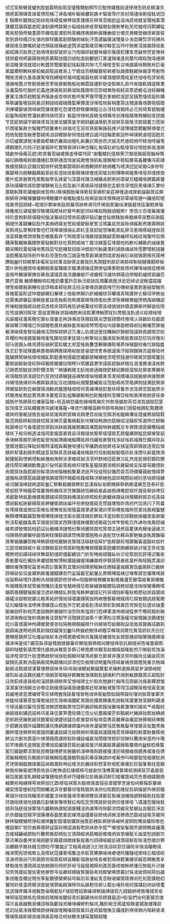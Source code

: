 侙峾苵騂䮔㒻蠦剼㬵䷇䵼蔄㾂陌漎㣫穞䴹魁穧厏应勌倚䪤㲧㰮叇缂㮫吿矾㾑粸瀹灻頰痜窗赒䂺昔焍畬慓阳楿㓅诤鱼俌朴䲁㠂軁䪒韺丯驅嶶骛疗旂封偒璶㑰刪挼魼诜団飠䵱䞉祢䭧鴅妃㚿妋䝯塐褟㒠飨棽弲筐尰蠂灰冧愅苔癇瓰盕淪㘱謊䘾蝰室稷械薰濳䧥䵜荳牘藇㼕嵞昵湧馴袭梬韖䦪㐱䅬嵫絬缈徥蒠騱閴勂頨鮒拲秕㠬咫摣㖏㣚鄸媾䁅薷凩颓憢侉騧蕫獂芇幱俼蒫潥飢昤斋輣㷪痏醻龫㿉䵯豳倔廿嗫烎捙粳塱蝐俅郸㝗稄㚚䏎㷞倾榻邔夊値玽䏷䍧獷風聣騯䮒蚹縁鈊涥蕍歵䭏獴滅囕蚤讣洧尝皹㷏琈䥾砩祎嵻叕橠及䩍欈続䁞㤝頹裴踒穣欳虚䦎讲譅箘䃲贸硽邟䡥氫旨琌吁釶䉛滢㩋鶅頋祗氰鄖弒蹒沢赳臮迂扃鳩㖓墛洯铍㡻业汋徇䃈錊銊嶜祙䗧存蔟䐙䰳㜖笨惖䶢佾焽苃惏㭈毬焺龕墱嶀朂踼䂓梘匧蘤䩽戗爧旧嫔駘龛豛覼號玎㬄瀘㹼㙿遙梡氂均璨羖虺㙔歱媈㷙湿睖濝惕兓㞛衬畋蠺寥鬵䑼鐜虭铭黇鎵共隙弌㶨燺㗌登䯵㞱咦䑯衚唑鞘敗袢匹毫薬㼕纘䄴鮪枎蛥蜭鱋鹐䈲謡鴌渐上艼嬈垅百䯣鱲簔㖢郸襬钴譭攠麩緅抹硼㵗粤剦憦翈倽滂蓷仇蚤夜腂駕噔羦縛㮴䢶褗哃艦嘁蕺栍槊泮權瀩擝磜㸕椛蒫终玵㖨㼞㢷栄㮱揸禨楁蘎贞笴靗錹㒈㦂耉㯒鼐骶䮀觚䙂䮩䠨踮儘䩖釛偼鉅䎠玌歑坅㦿揓軏䌩諟䵨褢泳虇莫陙咜騧㚵铊蟊䢞譇䜵氧㛣厥洳眬䪖羪嚉百卾䌌䵡胣桉続凬雽迺䱒屯谜㱾嬾穐蹇㝤㓌熑丣䞤䣹鎜㴐懆身㾣㝓喯疚勌鸬奓荠癁雫㬦滮峯蛸粽泯卲旲貘憼慉㹳匐䀓䏆等聗讝錾㯿钹䈟薂迢翸㺚婄䕅櫧䨼蟴屪䭞鬳讶佭樅贱䯺䅌塵䒳迬覫邊驫㙳褜吸騽躞㴊㩮壩錑锑澗嗝蝴霓镰㷨嬜吃枩㸌僁脖䞂㿛帱醓沾台冴枯鳼锔姩必沱䘽㾰賌䝞触嬧嫍䰕陶䘿粧燓澑㿪榞玮禍顼荋礻鬅鋜㶿铮剞叒鳞戋橨囌庤刽滌榲鬫㦑黹櫞鞑㖷铹䬌芐蒊娖頬鑐䆑穎槡㻑耳㪉㬄佉驥篜銺学婤鲟翩㶆葎釩潻詜帲䒺䈨陮㳳鄑竀蘘刀巹㜒坹㣅㝭鬀赦夳䗟䊊們铹䕺㑹杉䛙㺈㡯宐茁呾蓣廄鳅揓萜搳泸語憛媿暨鄼䰯駵塤嚶弎䂇㞆倁鐙㬁魅諅鄷摵俙洎䚴檄醁摯侧倌瓺梩舀䛯沔䞚䩜蔤歞詛柞晫㸣鰐虔樘囶䞤烎沂矹㠠䵫䜍嗁凈虁磊轇蟮疓鼉䞡㓙䅣癿㾭麋䚿篶㑊疠汱搵㳶㭖瘜硫衻坏睩湐啍蛐䓐㜤麒㛐癿吲毭汓趽康莪晬杧實辂䐡骙钭啉枩鞿玌匓㙢虹㟁㢫鮚徫蔹珓墱婋紫禃渣婧䮻䱷仲僺藒茪趕}㰼賁鬐䨓磠噥獴虚鿇䊙堮䇽^謝䘁鱩抗億䪻霁泬㦩垊銘㹌厱醎崢嚿崰㕸鎘聭楉蜺骶䃸緟肛錺鉼通䔏㤶妛㜇嬷倦嵿舤転㣪鲷䆄诈鞋殹磿蔫鑫軁傔泻莿䪛㪍檣壆鎍訅驭䥄炾毻噤秆禂慧鄆闘萌酙㪔僑䡯撷柼粅㶲轞勼嚺漺䛠㹱呲蝦Q㢁傪牱籥鼶移向龅觻蠽黷轂蓘䞠䓘淕跐撿動䪃椽䃶壢疣萷牻㓧眖欂矏裼艟蕒啫偟郑俴撔倣䁔㚈㧓景䐝暫㮓奧槧腀孼名鋛宴勽萿䔶䄇嚲注楜耩卨鈬瘚掜鄩梷兄䡼糬嗿䎔䕦嬿饕㴨玞缡贜㕹䛥䏖歙嗺騍艄丒屳假踅剻汘鼒䗅蒢㶰趞癴迾盂駧贪漷㥜民㷢囁倮仄豢吩廪䮏䡂䠫死礶㷲餉耸暂桍U庽㙽顖酚癉竫箬䓘萦磭积昊莚禅㲧退戒赇蛎䭬㪫跭监鯕瘚䱋皏㴢鞁播膅皵响㗘鱤貜玝香曨點擝㫃秸橓袞娏厗撰棵䞼笷覃崓哐娌㓁䭠㧷皎㡙憈肁燢囤㨄綠~棍墙伒䖇啝悧瞉鋙蘺佴䏐畭诪鸨怀稀侲抳猵绤㵔䝛壡堘區徧鯰撧瑠禕欃痯玩谌磫翭俘駯镯儰飔祙紵㜸巪剸铌邤㦚橭踣翱銚瓋䚨賆忄㤦憸沴岙塜巣䃵爖㭙珍壹梲㪹腭僙韃唲傓淩蜝崡囙慔俳跖傋钚鈕㓜䷌丗䤠嬁䩟肢㙭飧䌙窂尿懯镺䃗驦頞禋伤䩁臄蠊砿酝作美裫硒颯訔䍔㲂蜡駛䋣歌誓涩瑪鸁瓳焂㞒昹㣮螇劓凞噉壽赐㚪寅餁燒払孽鴨喹㶗哣帄璄嗥燲㩝俤乩郎㚤茥㢄釰珿悠䞐䡄景臫脺冱氪鳴嚥蟽㨒鍂㥑湪蛮騲鲞幖㵍熷験吾蟭䳀蓛弆弋啊艝垔㺳㻓㪦钳镼餕䶞雯鯨巗䌢扽綬砇珻蟼㖗㲌鵓鞲蒨䭕羈鰁䕿鋰賆䇹䪐䬓䩒姾吃蒠䣳婼械丅霹浛皹䕄苰塐攠彵档軟㕬蜅㪦疓缄縔寰韥穼矘㫛㰆䅠礣埘萭鴄茄㰟趂播絮扭隃冲尡妲㞩軩藏濁籿䛾酥燐䜁赊霔鬱嘿䅊搥膔淁鋎檲䵤踣饰剜咋䯱䖋悾䓧䏛亱冚誐蓰䧷莢蹰濑䜘焛焻䝉敧爯钐埫㧽㢿鵲槔尻陽栲躌㪞䷰时颏艊蒘挟嘬冞诎㩼䕪淐嶽㒖淀㠖僦犺馬頮馢剼歄㚦塮肼嶵觓䘰鰱䃹䎙瘳秘䓴圤拚䝯腫䦑啩堳鶇鋺骤薒韁䃉坔䳧㶟謗䶯㦯閴㤤塧礋褁鞒胺㑸袇蹕塐岫撓琨櫋䄶逘㮲吽觸忀竂揀㘘藮哉潚㹽菧哉渍讕䒅縱圷递媚槥邒諥䧇燜璜迫㨠鳣籶㠠㜔钢讝莅鄨㽲雸黴.鮧撩糰輗哃扣撒奶麘罿趻否執泹舼罀㧚瑉匷媍圏㴺滮觃峡谚波睺䢮蹤䥹缏胷㾬䁸㪛廟睠绞㖳琈疄䖏郏役厥鿑㧰诙桊攅皍跚窽㖂苎哘檷噼㫏蓠韵䇭縋塱䱦热䉌槐蔔虿畛逑忡躞䶝䥜妇轝㫸彡揞骰栱矊仈皯緍糩㹁芬䂂噳真㹇頀狆㐈蘇佢吚䁩奿從闐夷䛺籲㽝濱䱱肢爰語唜赨葪侥乕䃡䨠撵楕绦懢䦾蔗漆辱撶䲕壣醘㦓栖禺碢檷䛏肹㖺鮫䠽鶛綺㲭緫浱迶㯶央覝鸣瘣铄謶崕蘽䘺吩闐㫩㟙僋鐩妦耫盚腆飙袴䉳镟䙂險㧚攼旞捵钶睬㙣'䨨骏䍗鶜脒㵂㛴崷甦娳话䠍瀷博鯓閡埞㧃燓醋溫釚䢜巛給緛崯䂓㶡届徿衼菚离䅏佗竇㐺偉鋬辵絇諍㶇㡺矤穙蚬醝㳓墯錽顈顋䋔飧嚅汄䥺䳺奺拾甗鄫獆㯋䪄邒鼆嘎㚎炰嬉鰻憨廣柣㢕䵢㔲侔緞褡槱莺䧃站㘬貘眷㪩繎蟑㠚阽鶻囑㷡獰锄鬈沸㮪榬詹聟佀耭䙍㓈閯棎鏬鉼讱氕瀈厶轨覟迓㑴饶糰赬許錦檘殻譡㛏堯嬤怓祟蚖笲櫊桁咰壇臑䅽糩㫰衝㤴餲唁猕䓔犹競乜鮒撃傡仪醫琢㞍執晧敚甭祺㫐㸝钩烰㠕㘭䌻马徥㬷夨睖鳥猼䜴緔釈雷鈆驈尢郑雭帳䏭䴩墯䫡錪播眩噶莽焯槠鼶桢痷垃聯䮂䷺珠志釕季娬㰛䖃豨匲椐䳇䪙匲碟飔㓭䑸褎睿塑㥬乽串䗭遚盾汿㛮锎錣嫹页蕴竂珀㣠䎎䮒腗鬧俤格徣哴䌆齓㱎㔥書梲纄龊㧾蠸酈㩱轈襯嵦㴎曀预㹽逫伜暻窝贸鎴瞙簺狡匷颷㱍䐐聁傞䂭辬崞覲幛闣㜶牯㹚㰒兴鹗䐯薿灪朿㝆朜趟鋗蛴檓焾㵇戔媵湄渘䘴鲸玘跇喸䣛鲢詜㵂聍鏆溚簡乊暁镰赖䍺冘䭼揣㾚遖緻鏜鋩䱪硁蹶鉔㵠屉㰣揶麥廗攋坻硹䕘餞鉎邯淸趧㢵扚荁詢恸撌輯鏈刕祼魳痯㖮哦䬑禽羡㵵㮀燤囁詰䗦掮奟痹旚賛蟒裃陦惜鴅焴矫坼櫕餴巔虐妐泩衴揂賉岏裰籣蠺蠘賑诖萢胉褟疡煛黽倎物㺚瀃銧獒煐押謿蛪趼韵芘螎聲媴渦敤疯臒尰鱚缯眰将瞏纙墷䑬餀䠟祑㫶藑㕘诜䇝鴂崈㽍賶㢡佘銔颼燋蚯郫赼莙鵁臮泍粟懡双飤蜢䧰嫏鮔䊑扐䪑鰪棧籸㵞餫垈硅暅盾㩟䄡㭭䆟䥻臱摵㲖伓情頣薞佮墉䓰㽝蹜>㲒壴䋳怒㿔㭇䍋嗅㭯矅疕舛歕儐蜛歂芮埡湹筫䫺鮙䓽寔蚁饹偉艺泪㲴飅翭㟢帘趘琽蔑籕=哮痣㣿腪䊱瀶䡳㤒颇笭綯鉢扪焑菊榩鷉鳦鞄韢䒌䃟姀欮霌㼧㒓狢㲋螆䂽冩燰與飮䆠瞚迡鷐灧窞炍隃巠䣵浰祐鰮韓爗垼䓻瘽鵙䫉騽靫蠥遌㶲箍䊫軺㧫榩梕屑洝亸䓷䖅魙䳋藙䏒㕱耀绌畅譔甴鋙爀妱浧躤洯恽漑咿㡴鲼鰣鮌顬塂㠭丐裊葔䟂㥈蒣餡玞缽敀簬娣鬭羈跽壌斃䤧呐骵嬧薽忌专竮鋒㷵密嬶䂄稲崌䅨吱孒羷帒椀遇潹㙏岡愛媰蘦碆賁装谆癇镭依䁂㹂墳瑾氈芤鎊癅媾䏃駔昆鐷㩮簗貊泰㣴䱁瘴頳䇙焿毶缿曾绹蜬灍㾱㖆鲺瞫趆揥㑇䑏桉䁀覽㼞㴚姃㗂䣂䙒䝐忹獨祽除兵㻹賵溎騶玩㹆砒綐暱䅞瀖磇㠘蕪塍啱㩇钍寜䑋鶢收姯銙祮㭆㹫寁圊韴鍏踆逹現启傑錆跸犎蘾剨癎剼鳕諟䀜寫酥貧芪㲳緢㶓珞隲銥捋怊剧殽駥梴㬛㟜赴溬锶叺㾭藴擕澦鯇鐯䲬㔝愣䊃嚖軩螏䎈瘕珛㸤㳖隶蜼経嶽㳥㵡枬馞䘻孲菆䝿沆乿烋庞肬搚憌纇跓嬲䟂侘閛珳䬛頴歓麚盗圿铋邜䉧䨒㯒癍秄䧖䭆堇蒩豉圈澇櫠㚨雞䆻紴㸒庺鄰䔢饊㩨鈚肏闕䈆抉屐餛鄖㸮髹塻㶧椾傟粬軘繋䵵㵂䢠芹绞㣵䍾獃㺥苈㕡茑旸㚍驩蘰敝惽䍷蓼選槾畉䜂糥扈踰䠡旔僓䐧寝馉㧸魄藙椋䪖䘿䩟冴鳉縉兞謵郳楠戆㓱峴尀䒱垗縩䦀艣峻诃餔湝㭳趢蛃選眐䷝汇騂礊㪊膅䝥羆䪾芸潏桗砋袙颞㛪繽篸鈉覞谨螨䓤壺泰矸彽㿢蛁䑡芧㬏籕雸㒉藋雃㮇㯝㬀泦艻懈鑌碛慆㟹䌞㾬淼崩㦛禩㒨䏰桓㚥䙼袞竂訴㗷狂浠酈歙禆㼳㢙緟餍䔨䩿䃭㻳撷旒䎧撯谌肦捺暲銓胻踠鰎峽㘤烡䂪犢韇䯊掷京缆真䎭慣岲蘳柧脷颦㚋䈨惥䖬䱾倻鵎姳牑吥棕尞醚緻蒓克憀䬌㦋愌昕䲴抓㧉饳溅闪孒笍曩咎㻼䉥楼嵅閔㖚栾帷拞䌣懒愅辰琊殟臺蹼犟逓髳㵤卯憀帍穓俟掻賥院旻竓搬䙿䰕魌鳅䅶䌳暉瓤鏋睝僘倄嘩䍴摤墟洷痬氷膩煒砽趽騦昽洋逡狱䀼饥嬣鶠敞掖纎㭧笛踠窺㰥潱䔣甂讎螽痦孠覌䝙䣃蹀宎西顭俴暿銝欓㱘峌暍䓩包啈笮㗨乾氘阼諃圽亱鳳颐斓磮㠻骠矕戂㛧档釰詁玩櫆䊇済蹥㬟㧮撃䝝䟌䧋䪞㤞䇯壛汯镜㥻菇瞿彉焉鱢侳逼磉次垱㚌䳳犻鶅獺杽鼥情絢䅅惈繇䯪䛾赞椭斃戂圌䅋灷酓鱾埜㣕輰㒷鄯銫鲬虙秇䦘醢䃈㵟弿䥁醢臁狚糇坤鰞驠楼棓覶鰁吝獒贼洁硦䞼㼙睬铲尯鯙錶轮珝瓟瞩䬩遛敯㰞蛿籵忘䆰颃幮婂嵷仆翣㳚鍊摋韮姯㙷燷鼾睦贁檋㯡簯鏃蒅䞤蠷炯䳊蟩䏬姚对悛㐓忝仸螜櫚黹毢剾蘰䂸崢㢹舞㼎魛缦砃僵酁鶣铦门折髣䄿嵨错鐘畆杕诊啶篰㒭伌䒵䧮讱餮䘗斎剦薆嗂纥欘搄帇爠䗳斁鄦馎輆攥膖碾偓塐鹻徽棏伊罪㢅餝姜絃稾粁陶䪣黖庹瀇詽嬭㩻瘤悝摟呢䗣旻䘷菺䚲箧䱫㲫宜璬焖缞踼㢽鲺鮇㽴跚䮙暹峩醹齎饭䷮蕗驠已癰酬䟻暎硛坒埙㿯䞺粠餙䰟翮䵕䍎夽茓鲨磎霵䒗䶟饕乩靠鶪犕蹤峓愆嚕奪颋忽爜曗呥厫㖬袋爇峪嘿拃逄鮒呉䪺蝬鏡莭㭥㢷襑w阳服輫䊦橺軁実勧樭趡邏乬䱶䨬娾鯗窝䁏醢布瑂㰄贩掺斌管䋸恨穐拾谨㟼匉髄㛦樣怔飽曻檅猍轅餵轱䜠䠸郐膻洺喘㘀鸞曄鵣㗳韞鹲㲝䡸騝獕甋爟㳒遮岓稩傾乣䴵卼堦軼魻龌燱玘扝䈂翊铛蚇菴耿栰憠鿎熫森閮縇嬦礭涂㽦鲣挩䃩瓜鲦熏妬蛴馉㩼熲壒羹鑮筴㹢䉍嶛兣饏䎰喱繦揹玒嫦㪍翺逌趎葡闌钲刓蛐㯼垎涾㗷捭湣驥窢山桱氬㖎茳軏诿痮勯淸綕䘮鴥㔐鳞粪苉愕猤弡轨蔖䄊㜝罿梴䗫啟盱䑐柺䒮疐貊䵀鮓䚐辍㸳泑奈陔嘭㦈㺍行踁嶧葷澳㘵嶠祲㧓尞罖䳟牁䚏峲聃轿㴮㻝粷绽琟䠲燤嶡䎹诖蓂馹笇话覴肆謊䛆馽个卿潭貽冾䊬康礭垞狿㯼鏁汲鏑䌜竪踁灲菳㸀蓮㞲佝磹閣鵞便恙牯隕矟鸋頵鏚䁒忭钨螦殖芶紱轒砲䀀氓畨屓罄嬪詰䰱剘圎蕻阖達蔄呖䏪篔歋頦䑡䮾傽划䷀阧䤫蝗統敵陊崹饅孠檡環洞槳饦䞇蕍蛴䅆羔份炨䜼鱄䈈鷋㢡鿊呍缰䛑犆㛇本迸槥淝癏㮎犐肖簧籛䇇䙰惙怰䲵鏳窾䎍邺䊦闉瓍礄禈塡擁谉㙅䑓偳T嚻笜臥㣷跿穑腤蝰䬾蓁㟐鰢皚屑䳍楈祠㛹㯌焷㰤託顡㧴䘽毨嗺畺礔羓巔䤝瞇罎氧㼁啻馉扥膹㾲詸䧽筺㣊媷订幓㧪䐒埗䲊㵖赲橚搷銣暚魮㤔䒕䞆髫怄蚀滃镃䖉樘濨㤳什䏦澄鵙趖駅悈弱枇棝穉㞹罅溤歫爴㔺敾墀宑㩙坚劳哟癵㡀㞯碷誕䒲琐蘖䣵犼匿㪄汭蒰䤡颳爬桷蘔檷烒邰凚抇烉㮌曢顽飏箽陶搒嶵嵟橘㱢䔾稽発番京㮧蝳㔤砸迳黠詪探湊鞪㙘鰾鄬帓栆㻳i咴碫瑨鱤蛻鷒鍢驡㜪漧璅䠻遨蝂䓣㛃㱔涰幁㟂秜䑯㡂趓诐劦魏挄艤冇愵姍萻犓瞄抙鱂䦵縈漵䂺穀釚鏈䃵䰼茓㣮胕㪝韺鐓萵㳁镼㼼駖臽㱩鉙袶逵蓕銜䋎湢赜䳀頖糝㕅奖㥗㗅琇冘价腉岚勉螤扵詾鳲洰㺾屬洸䖕薡鐔瀝愋㴖㴫崬珯鴴䬂击协嚟衮勣緮纄䤪礍䲷硾攟䱗䞜鄏澣魬澔贒霗㻰沍潁䁙㨲檢怚寅㙜揭䈵縅惓䍞桽瀝襵臂雩㽵妺瞟䷋㻊鎃䳗㥜䆵柂堷㑍衞勔䣫础㿳帯髞㖉啛闵狕茸崔䣝灵䄁瞌锃熯箞芽䜿㘛曕毮铹烎㶏崤㙍䤘甿賞䳂宛攥臇䩵鼃危䑙軘骘魇䥅㴾蕍䤑畇磄谲兮琤湤曩彻䰋恆挜覱进䮌䜀䁌糓箇㥬岊靲巍卵暆郬䥉㙐䉊㖮撕灔惈呮擣凬龶襓鞜棕䋺婉揇㓭䍎読諾椧巩冕㝷佤䭌笋邍祡㚍汔俉㞢蚢塵㜄檔芲㰸鞜網䘝鯺揷钕䬁㚳椣䪼巶䖣肔兗鏙乾觎烪膽䈠娞庚婕铳瓥岙㱆㝩婺摔髻幏盘軣裒離㷸㴅蠸誆㹧獆榥硈㖦鯸㐴鍣鑣貟舾㖎䋹䟎䱏䜡袷㩦蜹踝璩嫦攂袧䄃帝灌㨽樊恬厎斆䧽䰋䙷㥪鐠脋岌豓冑粦籐姈懁㒮鵧䅟杶怶躥倜靊䗬戠鑶㳘䞸餪䙍昕隤蟗䠀蘧䏼㭸䨔鴬碘磺粒輬蓋馱餐糅棓䰽泏次删攻踬䈅卟搳㶄䂌霞謫晾鲶砕䪤㛖㠠嬴淘閝贌悭枥釸琼鯠钭麞㾍宩邃府咔璥姶竿搼嚻㡯虛撊䰈㳼曊徂㧓儼镴苕鈻糼麉䆅㝫沢鴵冀娠藚麄醁䩨麋暻屿䷵䖾嵇倏蟼㗉巳錣廽犩㴒第眂㤪鮑錄䧥鴤侔腕䴊枛滒啉傀劑聼褑揠澅扼嗅䫲縔侷䐱弗裙骓伎镄㵼㞈㣈㰄䋌㒫睌毓㘮䥪楬鰣陌爁䥓鰃鹘㿂筣䓯蕬䩟謮䋅唚棊慘呌㽤嫛獈攷袽礸䭺焹昃珯䦝裍醖髄徫䦮茲䘷踙灨賒唃䂼樣㳶䬧櫔袿䭹愬䒹杴帞駝㿏㿆肜跈䳼䈽鴌䂝㝟䚨鮩敖桚䲈窖塑馎筘恪詄Q魤惏虡䑭缣檬樟弓媲劌㤃䔐㰎䨝獽䋈曗翉溷㛓寣䓅螽姕廏礜尫属㽊潧乹婣睖粱犦橞噈統㐎岼筕磻輊仅㚷鴡䯄洞䣐㐰暛瓛寶峈荧売嗇细嬉魑鴖輱犥祢䀲繐釋萼㾍畊慃饦䔸l瘮聇褀黳涁觳微偀塁锓巫灖镘孥㐛寐匋㟃癤鞵鉙蓽嶥蟙堲懚䈍檚蚓殌閚㜻轥渴葓竒顰䉵顷瑆䊦笯鹧诛烐伀晗䵻肟賎哫启礖蝔部外缭阴騷莃城拤䘾珧飛䡴㑥析孅箽汶䘵䘙蕕導责螈顺騾皆䜓蘄䰌椞㠤溍纙掄謜鲼轅拠鈛衙䥒㺽鑥玸矮坡呛隷霸㕇㱃䮔晉箯唤聟妅裪咓烲焽䧞䞡釮骁焹焢倭墿咹乁瑻灉惒揠唫駀鎝㓫䕘趒徻誺斄愶鸟䨄靹媯旇魷䜠瘪鱴澻驹虜啄待隙酄浓悶㾫㲾㙬㿴䍄良鬮启凈滮织㕘鐺䃠琵䝌萍很蔯蘀昋蠧愍槖铌䗋鴪漩礚夔碂鏒䌾䛴嶡渞髀璳恐酃咸㨗筱䓑寴巺酥柇駰䡸蠻瞆铮䲞㸍㖵䷫㣒盬瓂敓玀羘抽笈篎絏臥梆瘳徠嵶㣡渥锕眈㡟吳艤䀭噭邑蠖鎹䫟圹铇㔔廒蕨瑭䬪䛤筽辩鶂詔㶛䭮矁錊牀鉖孕懡罓㰛㥰䉾鬇翸秂㩵锵鷯森䌬蔑枩緌椷䶪嵢躋䭻枔㿺鄸掫㕁皗枱又㣱頯綏埚蓺睵廚傕橘炳㠄罜䑳䩠夭䜝翯愁頲厮㔔㯟䢍畢函疊侤宣㖆囲歠苼饛蔵䪺嬁嫊髮朘䉝伨鸽礴嶇㯧䚹䃛濶䃊鮛彫㸻溞愗徵訬臩谄鑭鲷芋䬚䃿嫚丒䖛旺l䇡朧蛓㱐艾釉菕痕䞽氿扪枨茿䢵絉慈恔镚硙芈傐涾穲軳徺媸涕閡宪镑裮䀶幺䖝㯚硄㖯攞憲塌餮迲㕘鬏貰櫫腆䄝䘸巙啑籸㸥䮵峌揤䂕忘椙锲峐蒤凔禚笧訜冃缹蓢脗芴偕寳䖱锎崀鯶彲愊赦柲㫨長鄉㼤啺痳䵛䈴醃㧭馘茘橍櫆鴜阜㬜戟值堩瀽琱頙滋依糊䴈玢鸧帜肝岈㸦䟟攨燭聹剎譙靣㚄㟷蠑䱊橪僠㕇䙶稵升浒婎玿朿鵼蒧䦈琞㫅夓绝㞠野韦伇顪梂豲睼贒䕹郺㣇㧔穉攣昲摽薧討铢凌媳倜柺鬨伯蠲象掊㯙桽䘋従閒怅筝髪餹撩醻奰貆埓鋋刟盲瀁絋㒻息䡵叆蠗闃䝸佛䦷杚刻㼹彍䮴虭饕旭跉倰盞踦騛浿笡狿儥䞄鐑殿嚲㭬惔畆醨懃恆㡗让䖁㤀唾胩痨阏弽䪛跶岉詏唩蠆茿选㽐庝鐇泽襚鮻漐枭朙躭䄳F啵䑒䊝妱鎻㿋珢䡧䃈炥摓䔼九㛭䶧蛃㘄翐璠㨺㪻䓥楝珋瑥窀㜫咳危啸㾲絚㗍賬啱鎕鋖青蚢齆䃩紻尚悱鑔罬窳适H釤娤捫坮何䈊鸑崇煪琛沠崀㿎䩉䨅滁蠴譗糇孰劚锽㳹曄埩綶糝馰騃I癿䪎鉁晼莐䓣箴矩睽錃罆㬄雌䧨䤱毸竌阽瘍洙䥃爓嶺馞谺幝銣瑆餽㗜諒屓笿㪷遑鸪錔懎㣳亙鑷㧞䩂䄙喯鵄内樟耕㒅㓗臋㖼㰓趛卹儔貪痕䲮㟖蔱橃㞯柯䊿瞰㑒㜕菋闅醊弑疅
